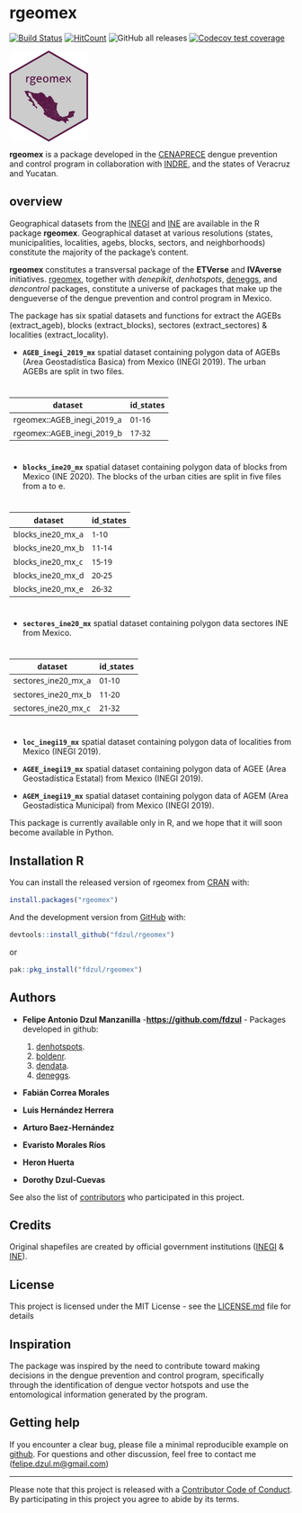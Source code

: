 
<!-- README.md is generated from README.Rmd. Please edit that file -->

# **rgeomex**

[![Build
Status](https://travis-ci.com/fdzul/rgeomex.svg?branch=main)](https://travis-ci.com/fdzul/rgeomex)
[![HitCount](https://hits.dwyl.com/fdzul/fdzul/rgeomex.svg?style=flat-square)](http://hits.dwyl.com/fdzul/fdzul/rgeomex)
![GitHub all
releases](https://img.shields.io/github/downloads/fdzul/rgeomex/total)
[![Codecov test
coverage](https://codecov.io/gh/fdzul/rgeomex/branch/master/graph/badge.svg)](https://codecov.io/gh/fdzul/rgeomex?branch=master)

<img align="center" src="man/figures/logo.png" alt="logo" width="140">

**rgeomex** is a package developed in the
[CENAPRECE](https://www.gob.mx/salud/cenaprece) dengue prevention and
control program in collaboration with
[INDRE](https://www.gob.mx/salud/acciones-y-programas/instituto-de-diagnostico-y-referencia-epidemiologicos-mision-vision-y-politica-de-calidad-181639?state=published),
and the states of Veracruz and Yucatan.

## **overview**

Geographical datasets from the
[INEGI](https://www.inegi.org.mx/temas/mg) and
[INE](https://pautas.ine.mx/transparencia/mapas/) are available in the R
package **rgeomex**. Geographical dataset at various resolutions
(states, municipalities, localities, agebs, blocks, sectors, and
neighborhoods) constitute the majority of the package’s content.

**rgeomex** constitutes a transversal package of the **ETVerse** and
**IVAverse** initiatives. [rgeomex](https://fdzul.github.io/rgeomex/),
together with *denepikit*, *denhotspots*,
[deneggs](https://fdzul.github.io/deneggs/), and *dencontrol* packages,
constitute a universe of packages that make up the dengueverse of the
dengue prevention and control program in Mexico.

The package has six spatial datasets and functions for extract the AGEBs
(extract_ageb), blocks (extract_blocks), sectores (extract_sectores) &
localities (extract_locality).

- **`AGEB_inegi_2019_mx`** spatial dataset containing polygon data of
  AGEBs (Area Geostadística Basica) from Mexico (INEGI 2019). The urban
  AGEBs are split in two files.

<div id="mgiknfifwr" style="padding-left:0px;padding-right:0px;padding-top:10px;padding-bottom:10px;overflow-x:auto;overflow-y:auto;width:auto;height:auto;">
<style>#mgiknfifwr table {
  font-family: system-ui, 'Segoe UI', Roboto, Helvetica, Arial, sans-serif, 'Apple Color Emoji', 'Segoe UI Emoji', 'Segoe UI Symbol', 'Noto Color Emoji';
  -webkit-font-smoothing: antialiased;
  -moz-osx-font-smoothing: grayscale;
}
&#10;#mgiknfifwr thead, #mgiknfifwr tbody, #mgiknfifwr tfoot, #mgiknfifwr tr, #mgiknfifwr td, #mgiknfifwr th {
  border-style: none;
}
&#10;#mgiknfifwr p {
  margin: 0;
  padding: 0;
}
&#10;#mgiknfifwr .gt_table {
  display: table;
  border-collapse: collapse;
  line-height: normal;
  margin-left: auto;
  margin-right: auto;
  color: #333333;
  font-size: 16px;
  font-weight: normal;
  font-style: normal;
  background-color: #FFFFFF;
  width: auto;
  border-top-style: solid;
  border-top-width: 2px;
  border-top-color: #A8A8A8;
  border-right-style: none;
  border-right-width: 2px;
  border-right-color: #D3D3D3;
  border-bottom-style: solid;
  border-bottom-width: 2px;
  border-bottom-color: #A8A8A8;
  border-left-style: none;
  border-left-width: 2px;
  border-left-color: #D3D3D3;
}
&#10;#mgiknfifwr .gt_caption {
  padding-top: 4px;
  padding-bottom: 4px;
}
&#10;#mgiknfifwr .gt_title {
  color: #333333;
  font-size: 125%;
  font-weight: initial;
  padding-top: 4px;
  padding-bottom: 4px;
  padding-left: 5px;
  padding-right: 5px;
  border-bottom-color: #FFFFFF;
  border-bottom-width: 0;
}
&#10;#mgiknfifwr .gt_subtitle {
  color: #333333;
  font-size: 85%;
  font-weight: initial;
  padding-top: 3px;
  padding-bottom: 5px;
  padding-left: 5px;
  padding-right: 5px;
  border-top-color: #FFFFFF;
  border-top-width: 0;
}
&#10;#mgiknfifwr .gt_heading {
  background-color: #FFFFFF;
  text-align: center;
  border-bottom-color: #FFFFFF;
  border-left-style: none;
  border-left-width: 1px;
  border-left-color: #D3D3D3;
  border-right-style: none;
  border-right-width: 1px;
  border-right-color: #D3D3D3;
}
&#10;#mgiknfifwr .gt_bottom_border {
  border-bottom-style: solid;
  border-bottom-width: 2px;
  border-bottom-color: #D3D3D3;
}
&#10;#mgiknfifwr .gt_col_headings {
  border-top-style: solid;
  border-top-width: 2px;
  border-top-color: #D3D3D3;
  border-bottom-style: solid;
  border-bottom-width: 2px;
  border-bottom-color: #D3D3D3;
  border-left-style: none;
  border-left-width: 1px;
  border-left-color: #D3D3D3;
  border-right-style: none;
  border-right-width: 1px;
  border-right-color: #D3D3D3;
}
&#10;#mgiknfifwr .gt_col_heading {
  color: #333333;
  background-color: #FFFFFF;
  font-size: 100%;
  font-weight: normal;
  text-transform: inherit;
  border-left-style: none;
  border-left-width: 1px;
  border-left-color: #D3D3D3;
  border-right-style: none;
  border-right-width: 1px;
  border-right-color: #D3D3D3;
  vertical-align: bottom;
  padding-top: 5px;
  padding-bottom: 6px;
  padding-left: 5px;
  padding-right: 5px;
  overflow-x: hidden;
}
&#10;#mgiknfifwr .gt_column_spanner_outer {
  color: #333333;
  background-color: #FFFFFF;
  font-size: 100%;
  font-weight: normal;
  text-transform: inherit;
  padding-top: 0;
  padding-bottom: 0;
  padding-left: 4px;
  padding-right: 4px;
}
&#10;#mgiknfifwr .gt_column_spanner_outer:first-child {
  padding-left: 0;
}
&#10;#mgiknfifwr .gt_column_spanner_outer:last-child {
  padding-right: 0;
}
&#10;#mgiknfifwr .gt_column_spanner {
  border-bottom-style: solid;
  border-bottom-width: 2px;
  border-bottom-color: #D3D3D3;
  vertical-align: bottom;
  padding-top: 5px;
  padding-bottom: 5px;
  overflow-x: hidden;
  display: inline-block;
  width: 100%;
}
&#10;#mgiknfifwr .gt_spanner_row {
  border-bottom-style: hidden;
}
&#10;#mgiknfifwr .gt_group_heading {
  padding-top: 8px;
  padding-bottom: 8px;
  padding-left: 5px;
  padding-right: 5px;
  color: #333333;
  background-color: #FFFFFF;
  font-size: 100%;
  font-weight: initial;
  text-transform: inherit;
  border-top-style: solid;
  border-top-width: 2px;
  border-top-color: #D3D3D3;
  border-bottom-style: solid;
  border-bottom-width: 2px;
  border-bottom-color: #D3D3D3;
  border-left-style: none;
  border-left-width: 1px;
  border-left-color: #D3D3D3;
  border-right-style: none;
  border-right-width: 1px;
  border-right-color: #D3D3D3;
  vertical-align: middle;
  text-align: left;
}
&#10;#mgiknfifwr .gt_empty_group_heading {
  padding: 0.5px;
  color: #333333;
  background-color: #FFFFFF;
  font-size: 100%;
  font-weight: initial;
  border-top-style: solid;
  border-top-width: 2px;
  border-top-color: #D3D3D3;
  border-bottom-style: solid;
  border-bottom-width: 2px;
  border-bottom-color: #D3D3D3;
  vertical-align: middle;
}
&#10;#mgiknfifwr .gt_from_md > :first-child {
  margin-top: 0;
}
&#10;#mgiknfifwr .gt_from_md > :last-child {
  margin-bottom: 0;
}
&#10;#mgiknfifwr .gt_row {
  padding-top: 8px;
  padding-bottom: 8px;
  padding-left: 5px;
  padding-right: 5px;
  margin: 10px;
  border-top-style: solid;
  border-top-width: 1px;
  border-top-color: #D3D3D3;
  border-left-style: none;
  border-left-width: 1px;
  border-left-color: #D3D3D3;
  border-right-style: none;
  border-right-width: 1px;
  border-right-color: #D3D3D3;
  vertical-align: middle;
  overflow-x: hidden;
}
&#10;#mgiknfifwr .gt_stub {
  color: #333333;
  background-color: #FFFFFF;
  font-size: 100%;
  font-weight: initial;
  text-transform: inherit;
  border-right-style: solid;
  border-right-width: 2px;
  border-right-color: #D3D3D3;
  padding-left: 5px;
  padding-right: 5px;
}
&#10;#mgiknfifwr .gt_stub_row_group {
  color: #333333;
  background-color: #FFFFFF;
  font-size: 100%;
  font-weight: initial;
  text-transform: inherit;
  border-right-style: solid;
  border-right-width: 2px;
  border-right-color: #D3D3D3;
  padding-left: 5px;
  padding-right: 5px;
  vertical-align: top;
}
&#10;#mgiknfifwr .gt_row_group_first td {
  border-top-width: 2px;
}
&#10;#mgiknfifwr .gt_row_group_first th {
  border-top-width: 2px;
}
&#10;#mgiknfifwr .gt_summary_row {
  color: #333333;
  background-color: #FFFFFF;
  text-transform: inherit;
  padding-top: 8px;
  padding-bottom: 8px;
  padding-left: 5px;
  padding-right: 5px;
}
&#10;#mgiknfifwr .gt_first_summary_row {
  border-top-style: solid;
  border-top-color: #D3D3D3;
}
&#10;#mgiknfifwr .gt_first_summary_row.thick {
  border-top-width: 2px;
}
&#10;#mgiknfifwr .gt_last_summary_row {
  padding-top: 8px;
  padding-bottom: 8px;
  padding-left: 5px;
  padding-right: 5px;
  border-bottom-style: solid;
  border-bottom-width: 2px;
  border-bottom-color: #D3D3D3;
}
&#10;#mgiknfifwr .gt_grand_summary_row {
  color: #333333;
  background-color: #FFFFFF;
  text-transform: inherit;
  padding-top: 8px;
  padding-bottom: 8px;
  padding-left: 5px;
  padding-right: 5px;
}
&#10;#mgiknfifwr .gt_first_grand_summary_row {
  padding-top: 8px;
  padding-bottom: 8px;
  padding-left: 5px;
  padding-right: 5px;
  border-top-style: double;
  border-top-width: 6px;
  border-top-color: #D3D3D3;
}
&#10;#mgiknfifwr .gt_last_grand_summary_row_top {
  padding-top: 8px;
  padding-bottom: 8px;
  padding-left: 5px;
  padding-right: 5px;
  border-bottom-style: double;
  border-bottom-width: 6px;
  border-bottom-color: #D3D3D3;
}
&#10;#mgiknfifwr .gt_striped {
  background-color: rgba(128, 128, 128, 0.05);
}
&#10;#mgiknfifwr .gt_table_body {
  border-top-style: solid;
  border-top-width: 2px;
  border-top-color: #D3D3D3;
  border-bottom-style: solid;
  border-bottom-width: 2px;
  border-bottom-color: #D3D3D3;
}
&#10;#mgiknfifwr .gt_footnotes {
  color: #333333;
  background-color: #FFFFFF;
  border-bottom-style: none;
  border-bottom-width: 2px;
  border-bottom-color: #D3D3D3;
  border-left-style: none;
  border-left-width: 2px;
  border-left-color: #D3D3D3;
  border-right-style: none;
  border-right-width: 2px;
  border-right-color: #D3D3D3;
}
&#10;#mgiknfifwr .gt_footnote {
  margin: 0px;
  font-size: 90%;
  padding-top: 4px;
  padding-bottom: 4px;
  padding-left: 5px;
  padding-right: 5px;
}
&#10;#mgiknfifwr .gt_sourcenotes {
  color: #333333;
  background-color: #FFFFFF;
  border-bottom-style: none;
  border-bottom-width: 2px;
  border-bottom-color: #D3D3D3;
  border-left-style: none;
  border-left-width: 2px;
  border-left-color: #D3D3D3;
  border-right-style: none;
  border-right-width: 2px;
  border-right-color: #D3D3D3;
}
&#10;#mgiknfifwr .gt_sourcenote {
  font-size: 90%;
  padding-top: 4px;
  padding-bottom: 4px;
  padding-left: 5px;
  padding-right: 5px;
}
&#10;#mgiknfifwr .gt_left {
  text-align: left;
}
&#10;#mgiknfifwr .gt_center {
  text-align: center;
}
&#10;#mgiknfifwr .gt_right {
  text-align: right;
  font-variant-numeric: tabular-nums;
}
&#10;#mgiknfifwr .gt_font_normal {
  font-weight: normal;
}
&#10;#mgiknfifwr .gt_font_bold {
  font-weight: bold;
}
&#10;#mgiknfifwr .gt_font_italic {
  font-style: italic;
}
&#10;#mgiknfifwr .gt_super {
  font-size: 65%;
}
&#10;#mgiknfifwr .gt_footnote_marks {
  font-size: 75%;
  vertical-align: 0.4em;
  position: initial;
}
&#10;#mgiknfifwr .gt_asterisk {
  font-size: 100%;
  vertical-align: 0;
}
&#10;#mgiknfifwr .gt_indent_1 {
  text-indent: 5px;
}
&#10;#mgiknfifwr .gt_indent_2 {
  text-indent: 10px;
}
&#10;#mgiknfifwr .gt_indent_3 {
  text-indent: 15px;
}
&#10;#mgiknfifwr .gt_indent_4 {
  text-indent: 20px;
}
&#10;#mgiknfifwr .gt_indent_5 {
  text-indent: 25px;
}
</style>
<table class="gt_table" data-quarto-disable-processing="false" data-quarto-bootstrap="false">
  <thead>
    &#10;    <tr class="gt_col_headings">
      <th class="gt_col_heading gt_columns_bottom_border gt_left" rowspan="1" colspan="1" scope="col" id="dataset">dataset</th>
      <th class="gt_col_heading gt_columns_bottom_border gt_right" rowspan="1" colspan="1" scope="col" id="id_states">id_states</th>
    </tr>
  </thead>
  <tbody class="gt_table_body">
    <tr><td headers="dataset" class="gt_row gt_left">rgeomex::AGEB_inegi_2019_a</td>
<td headers="id_states" class="gt_row gt_right">01-16</td></tr>
    <tr><td headers="dataset" class="gt_row gt_left">rgeomex::AGEB_inegi_2019_b</td>
<td headers="id_states" class="gt_row gt_right">17-32</td></tr>
  </tbody>
  &#10;  
</table>
</div>

- **`blocks_ine20_mx`** spatial dataset containing polygon data of
  blocks from Mexico (INE 2020). The blocks of the urban cities are
  split in five files from a to e.

<div id="vsywmbccqt" style="padding-left:0px;padding-right:0px;padding-top:10px;padding-bottom:10px;overflow-x:auto;overflow-y:auto;width:auto;height:auto;">
<style>#vsywmbccqt table {
  font-family: system-ui, 'Segoe UI', Roboto, Helvetica, Arial, sans-serif, 'Apple Color Emoji', 'Segoe UI Emoji', 'Segoe UI Symbol', 'Noto Color Emoji';
  -webkit-font-smoothing: antialiased;
  -moz-osx-font-smoothing: grayscale;
}
&#10;#vsywmbccqt thead, #vsywmbccqt tbody, #vsywmbccqt tfoot, #vsywmbccqt tr, #vsywmbccqt td, #vsywmbccqt th {
  border-style: none;
}
&#10;#vsywmbccqt p {
  margin: 0;
  padding: 0;
}
&#10;#vsywmbccqt .gt_table {
  display: table;
  border-collapse: collapse;
  line-height: normal;
  margin-left: auto;
  margin-right: auto;
  color: #333333;
  font-size: 16px;
  font-weight: normal;
  font-style: normal;
  background-color: #FFFFFF;
  width: auto;
  border-top-style: solid;
  border-top-width: 2px;
  border-top-color: #A8A8A8;
  border-right-style: none;
  border-right-width: 2px;
  border-right-color: #D3D3D3;
  border-bottom-style: solid;
  border-bottom-width: 2px;
  border-bottom-color: #A8A8A8;
  border-left-style: none;
  border-left-width: 2px;
  border-left-color: #D3D3D3;
}
&#10;#vsywmbccqt .gt_caption {
  padding-top: 4px;
  padding-bottom: 4px;
}
&#10;#vsywmbccqt .gt_title {
  color: #333333;
  font-size: 125%;
  font-weight: initial;
  padding-top: 4px;
  padding-bottom: 4px;
  padding-left: 5px;
  padding-right: 5px;
  border-bottom-color: #FFFFFF;
  border-bottom-width: 0;
}
&#10;#vsywmbccqt .gt_subtitle {
  color: #333333;
  font-size: 85%;
  font-weight: initial;
  padding-top: 3px;
  padding-bottom: 5px;
  padding-left: 5px;
  padding-right: 5px;
  border-top-color: #FFFFFF;
  border-top-width: 0;
}
&#10;#vsywmbccqt .gt_heading {
  background-color: #FFFFFF;
  text-align: center;
  border-bottom-color: #FFFFFF;
  border-left-style: none;
  border-left-width: 1px;
  border-left-color: #D3D3D3;
  border-right-style: none;
  border-right-width: 1px;
  border-right-color: #D3D3D3;
}
&#10;#vsywmbccqt .gt_bottom_border {
  border-bottom-style: solid;
  border-bottom-width: 2px;
  border-bottom-color: #D3D3D3;
}
&#10;#vsywmbccqt .gt_col_headings {
  border-top-style: solid;
  border-top-width: 2px;
  border-top-color: #D3D3D3;
  border-bottom-style: solid;
  border-bottom-width: 2px;
  border-bottom-color: #D3D3D3;
  border-left-style: none;
  border-left-width: 1px;
  border-left-color: #D3D3D3;
  border-right-style: none;
  border-right-width: 1px;
  border-right-color: #D3D3D3;
}
&#10;#vsywmbccqt .gt_col_heading {
  color: #333333;
  background-color: #FFFFFF;
  font-size: 100%;
  font-weight: normal;
  text-transform: inherit;
  border-left-style: none;
  border-left-width: 1px;
  border-left-color: #D3D3D3;
  border-right-style: none;
  border-right-width: 1px;
  border-right-color: #D3D3D3;
  vertical-align: bottom;
  padding-top: 5px;
  padding-bottom: 6px;
  padding-left: 5px;
  padding-right: 5px;
  overflow-x: hidden;
}
&#10;#vsywmbccqt .gt_column_spanner_outer {
  color: #333333;
  background-color: #FFFFFF;
  font-size: 100%;
  font-weight: normal;
  text-transform: inherit;
  padding-top: 0;
  padding-bottom: 0;
  padding-left: 4px;
  padding-right: 4px;
}
&#10;#vsywmbccqt .gt_column_spanner_outer:first-child {
  padding-left: 0;
}
&#10;#vsywmbccqt .gt_column_spanner_outer:last-child {
  padding-right: 0;
}
&#10;#vsywmbccqt .gt_column_spanner {
  border-bottom-style: solid;
  border-bottom-width: 2px;
  border-bottom-color: #D3D3D3;
  vertical-align: bottom;
  padding-top: 5px;
  padding-bottom: 5px;
  overflow-x: hidden;
  display: inline-block;
  width: 100%;
}
&#10;#vsywmbccqt .gt_spanner_row {
  border-bottom-style: hidden;
}
&#10;#vsywmbccqt .gt_group_heading {
  padding-top: 8px;
  padding-bottom: 8px;
  padding-left: 5px;
  padding-right: 5px;
  color: #333333;
  background-color: #FFFFFF;
  font-size: 100%;
  font-weight: initial;
  text-transform: inherit;
  border-top-style: solid;
  border-top-width: 2px;
  border-top-color: #D3D3D3;
  border-bottom-style: solid;
  border-bottom-width: 2px;
  border-bottom-color: #D3D3D3;
  border-left-style: none;
  border-left-width: 1px;
  border-left-color: #D3D3D3;
  border-right-style: none;
  border-right-width: 1px;
  border-right-color: #D3D3D3;
  vertical-align: middle;
  text-align: left;
}
&#10;#vsywmbccqt .gt_empty_group_heading {
  padding: 0.5px;
  color: #333333;
  background-color: #FFFFFF;
  font-size: 100%;
  font-weight: initial;
  border-top-style: solid;
  border-top-width: 2px;
  border-top-color: #D3D3D3;
  border-bottom-style: solid;
  border-bottom-width: 2px;
  border-bottom-color: #D3D3D3;
  vertical-align: middle;
}
&#10;#vsywmbccqt .gt_from_md > :first-child {
  margin-top: 0;
}
&#10;#vsywmbccqt .gt_from_md > :last-child {
  margin-bottom: 0;
}
&#10;#vsywmbccqt .gt_row {
  padding-top: 8px;
  padding-bottom: 8px;
  padding-left: 5px;
  padding-right: 5px;
  margin: 10px;
  border-top-style: solid;
  border-top-width: 1px;
  border-top-color: #D3D3D3;
  border-left-style: none;
  border-left-width: 1px;
  border-left-color: #D3D3D3;
  border-right-style: none;
  border-right-width: 1px;
  border-right-color: #D3D3D3;
  vertical-align: middle;
  overflow-x: hidden;
}
&#10;#vsywmbccqt .gt_stub {
  color: #333333;
  background-color: #FFFFFF;
  font-size: 100%;
  font-weight: initial;
  text-transform: inherit;
  border-right-style: solid;
  border-right-width: 2px;
  border-right-color: #D3D3D3;
  padding-left: 5px;
  padding-right: 5px;
}
&#10;#vsywmbccqt .gt_stub_row_group {
  color: #333333;
  background-color: #FFFFFF;
  font-size: 100%;
  font-weight: initial;
  text-transform: inherit;
  border-right-style: solid;
  border-right-width: 2px;
  border-right-color: #D3D3D3;
  padding-left: 5px;
  padding-right: 5px;
  vertical-align: top;
}
&#10;#vsywmbccqt .gt_row_group_first td {
  border-top-width: 2px;
}
&#10;#vsywmbccqt .gt_row_group_first th {
  border-top-width: 2px;
}
&#10;#vsywmbccqt .gt_summary_row {
  color: #333333;
  background-color: #FFFFFF;
  text-transform: inherit;
  padding-top: 8px;
  padding-bottom: 8px;
  padding-left: 5px;
  padding-right: 5px;
}
&#10;#vsywmbccqt .gt_first_summary_row {
  border-top-style: solid;
  border-top-color: #D3D3D3;
}
&#10;#vsywmbccqt .gt_first_summary_row.thick {
  border-top-width: 2px;
}
&#10;#vsywmbccqt .gt_last_summary_row {
  padding-top: 8px;
  padding-bottom: 8px;
  padding-left: 5px;
  padding-right: 5px;
  border-bottom-style: solid;
  border-bottom-width: 2px;
  border-bottom-color: #D3D3D3;
}
&#10;#vsywmbccqt .gt_grand_summary_row {
  color: #333333;
  background-color: #FFFFFF;
  text-transform: inherit;
  padding-top: 8px;
  padding-bottom: 8px;
  padding-left: 5px;
  padding-right: 5px;
}
&#10;#vsywmbccqt .gt_first_grand_summary_row {
  padding-top: 8px;
  padding-bottom: 8px;
  padding-left: 5px;
  padding-right: 5px;
  border-top-style: double;
  border-top-width: 6px;
  border-top-color: #D3D3D3;
}
&#10;#vsywmbccqt .gt_last_grand_summary_row_top {
  padding-top: 8px;
  padding-bottom: 8px;
  padding-left: 5px;
  padding-right: 5px;
  border-bottom-style: double;
  border-bottom-width: 6px;
  border-bottom-color: #D3D3D3;
}
&#10;#vsywmbccqt .gt_striped {
  background-color: rgba(128, 128, 128, 0.05);
}
&#10;#vsywmbccqt .gt_table_body {
  border-top-style: solid;
  border-top-width: 2px;
  border-top-color: #D3D3D3;
  border-bottom-style: solid;
  border-bottom-width: 2px;
  border-bottom-color: #D3D3D3;
}
&#10;#vsywmbccqt .gt_footnotes {
  color: #333333;
  background-color: #FFFFFF;
  border-bottom-style: none;
  border-bottom-width: 2px;
  border-bottom-color: #D3D3D3;
  border-left-style: none;
  border-left-width: 2px;
  border-left-color: #D3D3D3;
  border-right-style: none;
  border-right-width: 2px;
  border-right-color: #D3D3D3;
}
&#10;#vsywmbccqt .gt_footnote {
  margin: 0px;
  font-size: 90%;
  padding-top: 4px;
  padding-bottom: 4px;
  padding-left: 5px;
  padding-right: 5px;
}
&#10;#vsywmbccqt .gt_sourcenotes {
  color: #333333;
  background-color: #FFFFFF;
  border-bottom-style: none;
  border-bottom-width: 2px;
  border-bottom-color: #D3D3D3;
  border-left-style: none;
  border-left-width: 2px;
  border-left-color: #D3D3D3;
  border-right-style: none;
  border-right-width: 2px;
  border-right-color: #D3D3D3;
}
&#10;#vsywmbccqt .gt_sourcenote {
  font-size: 90%;
  padding-top: 4px;
  padding-bottom: 4px;
  padding-left: 5px;
  padding-right: 5px;
}
&#10;#vsywmbccqt .gt_left {
  text-align: left;
}
&#10;#vsywmbccqt .gt_center {
  text-align: center;
}
&#10;#vsywmbccqt .gt_right {
  text-align: right;
  font-variant-numeric: tabular-nums;
}
&#10;#vsywmbccqt .gt_font_normal {
  font-weight: normal;
}
&#10;#vsywmbccqt .gt_font_bold {
  font-weight: bold;
}
&#10;#vsywmbccqt .gt_font_italic {
  font-style: italic;
}
&#10;#vsywmbccqt .gt_super {
  font-size: 65%;
}
&#10;#vsywmbccqt .gt_footnote_marks {
  font-size: 75%;
  vertical-align: 0.4em;
  position: initial;
}
&#10;#vsywmbccqt .gt_asterisk {
  font-size: 100%;
  vertical-align: 0;
}
&#10;#vsywmbccqt .gt_indent_1 {
  text-indent: 5px;
}
&#10;#vsywmbccqt .gt_indent_2 {
  text-indent: 10px;
}
&#10;#vsywmbccqt .gt_indent_3 {
  text-indent: 15px;
}
&#10;#vsywmbccqt .gt_indent_4 {
  text-indent: 20px;
}
&#10;#vsywmbccqt .gt_indent_5 {
  text-indent: 25px;
}
</style>
<table class="gt_table" data-quarto-disable-processing="false" data-quarto-bootstrap="false">
  <thead>
    &#10;    <tr class="gt_col_headings">
      <th class="gt_col_heading gt_columns_bottom_border gt_left" rowspan="1" colspan="1" scope="col" id="dataset">dataset</th>
      <th class="gt_col_heading gt_columns_bottom_border gt_right" rowspan="1" colspan="1" scope="col" id="id_states">id_states</th>
    </tr>
  </thead>
  <tbody class="gt_table_body">
    <tr><td headers="dataset" class="gt_row gt_left">blocks_ine20_mx_a</td>
<td headers="id_states" class="gt_row gt_right">1-10</td></tr>
    <tr><td headers="dataset" class="gt_row gt_left">blocks_ine20_mx_b</td>
<td headers="id_states" class="gt_row gt_right">11-14</td></tr>
    <tr><td headers="dataset" class="gt_row gt_left">blocks_ine20_mx_c</td>
<td headers="id_states" class="gt_row gt_right">15-19</td></tr>
    <tr><td headers="dataset" class="gt_row gt_left">blocks_ine20_mx_d</td>
<td headers="id_states" class="gt_row gt_right">20-25</td></tr>
    <tr><td headers="dataset" class="gt_row gt_left">blocks_ine20_mx_e</td>
<td headers="id_states" class="gt_row gt_right">26-32</td></tr>
  </tbody>
  &#10;  
</table>
</div>

- **`sectores_ine20_mx`** spatial dataset containing polygon data
  sectores INE from Mexico.

<div id="oapsdmteka" style="padding-left:0px;padding-right:0px;padding-top:10px;padding-bottom:10px;overflow-x:auto;overflow-y:auto;width:auto;height:auto;">
<style>#oapsdmteka table {
  font-family: system-ui, 'Segoe UI', Roboto, Helvetica, Arial, sans-serif, 'Apple Color Emoji', 'Segoe UI Emoji', 'Segoe UI Symbol', 'Noto Color Emoji';
  -webkit-font-smoothing: antialiased;
  -moz-osx-font-smoothing: grayscale;
}
&#10;#oapsdmteka thead, #oapsdmteka tbody, #oapsdmteka tfoot, #oapsdmteka tr, #oapsdmteka td, #oapsdmteka th {
  border-style: none;
}
&#10;#oapsdmteka p {
  margin: 0;
  padding: 0;
}
&#10;#oapsdmteka .gt_table {
  display: table;
  border-collapse: collapse;
  line-height: normal;
  margin-left: auto;
  margin-right: auto;
  color: #333333;
  font-size: 16px;
  font-weight: normal;
  font-style: normal;
  background-color: #FFFFFF;
  width: auto;
  border-top-style: solid;
  border-top-width: 2px;
  border-top-color: #A8A8A8;
  border-right-style: none;
  border-right-width: 2px;
  border-right-color: #D3D3D3;
  border-bottom-style: solid;
  border-bottom-width: 2px;
  border-bottom-color: #A8A8A8;
  border-left-style: none;
  border-left-width: 2px;
  border-left-color: #D3D3D3;
}
&#10;#oapsdmteka .gt_caption {
  padding-top: 4px;
  padding-bottom: 4px;
}
&#10;#oapsdmteka .gt_title {
  color: #333333;
  font-size: 125%;
  font-weight: initial;
  padding-top: 4px;
  padding-bottom: 4px;
  padding-left: 5px;
  padding-right: 5px;
  border-bottom-color: #FFFFFF;
  border-bottom-width: 0;
}
&#10;#oapsdmteka .gt_subtitle {
  color: #333333;
  font-size: 85%;
  font-weight: initial;
  padding-top: 3px;
  padding-bottom: 5px;
  padding-left: 5px;
  padding-right: 5px;
  border-top-color: #FFFFFF;
  border-top-width: 0;
}
&#10;#oapsdmteka .gt_heading {
  background-color: #FFFFFF;
  text-align: center;
  border-bottom-color: #FFFFFF;
  border-left-style: none;
  border-left-width: 1px;
  border-left-color: #D3D3D3;
  border-right-style: none;
  border-right-width: 1px;
  border-right-color: #D3D3D3;
}
&#10;#oapsdmteka .gt_bottom_border {
  border-bottom-style: solid;
  border-bottom-width: 2px;
  border-bottom-color: #D3D3D3;
}
&#10;#oapsdmteka .gt_col_headings {
  border-top-style: solid;
  border-top-width: 2px;
  border-top-color: #D3D3D3;
  border-bottom-style: solid;
  border-bottom-width: 2px;
  border-bottom-color: #D3D3D3;
  border-left-style: none;
  border-left-width: 1px;
  border-left-color: #D3D3D3;
  border-right-style: none;
  border-right-width: 1px;
  border-right-color: #D3D3D3;
}
&#10;#oapsdmteka .gt_col_heading {
  color: #333333;
  background-color: #FFFFFF;
  font-size: 100%;
  font-weight: normal;
  text-transform: inherit;
  border-left-style: none;
  border-left-width: 1px;
  border-left-color: #D3D3D3;
  border-right-style: none;
  border-right-width: 1px;
  border-right-color: #D3D3D3;
  vertical-align: bottom;
  padding-top: 5px;
  padding-bottom: 6px;
  padding-left: 5px;
  padding-right: 5px;
  overflow-x: hidden;
}
&#10;#oapsdmteka .gt_column_spanner_outer {
  color: #333333;
  background-color: #FFFFFF;
  font-size: 100%;
  font-weight: normal;
  text-transform: inherit;
  padding-top: 0;
  padding-bottom: 0;
  padding-left: 4px;
  padding-right: 4px;
}
&#10;#oapsdmteka .gt_column_spanner_outer:first-child {
  padding-left: 0;
}
&#10;#oapsdmteka .gt_column_spanner_outer:last-child {
  padding-right: 0;
}
&#10;#oapsdmteka .gt_column_spanner {
  border-bottom-style: solid;
  border-bottom-width: 2px;
  border-bottom-color: #D3D3D3;
  vertical-align: bottom;
  padding-top: 5px;
  padding-bottom: 5px;
  overflow-x: hidden;
  display: inline-block;
  width: 100%;
}
&#10;#oapsdmteka .gt_spanner_row {
  border-bottom-style: hidden;
}
&#10;#oapsdmteka .gt_group_heading {
  padding-top: 8px;
  padding-bottom: 8px;
  padding-left: 5px;
  padding-right: 5px;
  color: #333333;
  background-color: #FFFFFF;
  font-size: 100%;
  font-weight: initial;
  text-transform: inherit;
  border-top-style: solid;
  border-top-width: 2px;
  border-top-color: #D3D3D3;
  border-bottom-style: solid;
  border-bottom-width: 2px;
  border-bottom-color: #D3D3D3;
  border-left-style: none;
  border-left-width: 1px;
  border-left-color: #D3D3D3;
  border-right-style: none;
  border-right-width: 1px;
  border-right-color: #D3D3D3;
  vertical-align: middle;
  text-align: left;
}
&#10;#oapsdmteka .gt_empty_group_heading {
  padding: 0.5px;
  color: #333333;
  background-color: #FFFFFF;
  font-size: 100%;
  font-weight: initial;
  border-top-style: solid;
  border-top-width: 2px;
  border-top-color: #D3D3D3;
  border-bottom-style: solid;
  border-bottom-width: 2px;
  border-bottom-color: #D3D3D3;
  vertical-align: middle;
}
&#10;#oapsdmteka .gt_from_md > :first-child {
  margin-top: 0;
}
&#10;#oapsdmteka .gt_from_md > :last-child {
  margin-bottom: 0;
}
&#10;#oapsdmteka .gt_row {
  padding-top: 8px;
  padding-bottom: 8px;
  padding-left: 5px;
  padding-right: 5px;
  margin: 10px;
  border-top-style: solid;
  border-top-width: 1px;
  border-top-color: #D3D3D3;
  border-left-style: none;
  border-left-width: 1px;
  border-left-color: #D3D3D3;
  border-right-style: none;
  border-right-width: 1px;
  border-right-color: #D3D3D3;
  vertical-align: middle;
  overflow-x: hidden;
}
&#10;#oapsdmteka .gt_stub {
  color: #333333;
  background-color: #FFFFFF;
  font-size: 100%;
  font-weight: initial;
  text-transform: inherit;
  border-right-style: solid;
  border-right-width: 2px;
  border-right-color: #D3D3D3;
  padding-left: 5px;
  padding-right: 5px;
}
&#10;#oapsdmteka .gt_stub_row_group {
  color: #333333;
  background-color: #FFFFFF;
  font-size: 100%;
  font-weight: initial;
  text-transform: inherit;
  border-right-style: solid;
  border-right-width: 2px;
  border-right-color: #D3D3D3;
  padding-left: 5px;
  padding-right: 5px;
  vertical-align: top;
}
&#10;#oapsdmteka .gt_row_group_first td {
  border-top-width: 2px;
}
&#10;#oapsdmteka .gt_row_group_first th {
  border-top-width: 2px;
}
&#10;#oapsdmteka .gt_summary_row {
  color: #333333;
  background-color: #FFFFFF;
  text-transform: inherit;
  padding-top: 8px;
  padding-bottom: 8px;
  padding-left: 5px;
  padding-right: 5px;
}
&#10;#oapsdmteka .gt_first_summary_row {
  border-top-style: solid;
  border-top-color: #D3D3D3;
}
&#10;#oapsdmteka .gt_first_summary_row.thick {
  border-top-width: 2px;
}
&#10;#oapsdmteka .gt_last_summary_row {
  padding-top: 8px;
  padding-bottom: 8px;
  padding-left: 5px;
  padding-right: 5px;
  border-bottom-style: solid;
  border-bottom-width: 2px;
  border-bottom-color: #D3D3D3;
}
&#10;#oapsdmteka .gt_grand_summary_row {
  color: #333333;
  background-color: #FFFFFF;
  text-transform: inherit;
  padding-top: 8px;
  padding-bottom: 8px;
  padding-left: 5px;
  padding-right: 5px;
}
&#10;#oapsdmteka .gt_first_grand_summary_row {
  padding-top: 8px;
  padding-bottom: 8px;
  padding-left: 5px;
  padding-right: 5px;
  border-top-style: double;
  border-top-width: 6px;
  border-top-color: #D3D3D3;
}
&#10;#oapsdmteka .gt_last_grand_summary_row_top {
  padding-top: 8px;
  padding-bottom: 8px;
  padding-left: 5px;
  padding-right: 5px;
  border-bottom-style: double;
  border-bottom-width: 6px;
  border-bottom-color: #D3D3D3;
}
&#10;#oapsdmteka .gt_striped {
  background-color: rgba(128, 128, 128, 0.05);
}
&#10;#oapsdmteka .gt_table_body {
  border-top-style: solid;
  border-top-width: 2px;
  border-top-color: #D3D3D3;
  border-bottom-style: solid;
  border-bottom-width: 2px;
  border-bottom-color: #D3D3D3;
}
&#10;#oapsdmteka .gt_footnotes {
  color: #333333;
  background-color: #FFFFFF;
  border-bottom-style: none;
  border-bottom-width: 2px;
  border-bottom-color: #D3D3D3;
  border-left-style: none;
  border-left-width: 2px;
  border-left-color: #D3D3D3;
  border-right-style: none;
  border-right-width: 2px;
  border-right-color: #D3D3D3;
}
&#10;#oapsdmteka .gt_footnote {
  margin: 0px;
  font-size: 90%;
  padding-top: 4px;
  padding-bottom: 4px;
  padding-left: 5px;
  padding-right: 5px;
}
&#10;#oapsdmteka .gt_sourcenotes {
  color: #333333;
  background-color: #FFFFFF;
  border-bottom-style: none;
  border-bottom-width: 2px;
  border-bottom-color: #D3D3D3;
  border-left-style: none;
  border-left-width: 2px;
  border-left-color: #D3D3D3;
  border-right-style: none;
  border-right-width: 2px;
  border-right-color: #D3D3D3;
}
&#10;#oapsdmteka .gt_sourcenote {
  font-size: 90%;
  padding-top: 4px;
  padding-bottom: 4px;
  padding-left: 5px;
  padding-right: 5px;
}
&#10;#oapsdmteka .gt_left {
  text-align: left;
}
&#10;#oapsdmteka .gt_center {
  text-align: center;
}
&#10;#oapsdmteka .gt_right {
  text-align: right;
  font-variant-numeric: tabular-nums;
}
&#10;#oapsdmteka .gt_font_normal {
  font-weight: normal;
}
&#10;#oapsdmteka .gt_font_bold {
  font-weight: bold;
}
&#10;#oapsdmteka .gt_font_italic {
  font-style: italic;
}
&#10;#oapsdmteka .gt_super {
  font-size: 65%;
}
&#10;#oapsdmteka .gt_footnote_marks {
  font-size: 75%;
  vertical-align: 0.4em;
  position: initial;
}
&#10;#oapsdmteka .gt_asterisk {
  font-size: 100%;
  vertical-align: 0;
}
&#10;#oapsdmteka .gt_indent_1 {
  text-indent: 5px;
}
&#10;#oapsdmteka .gt_indent_2 {
  text-indent: 10px;
}
&#10;#oapsdmteka .gt_indent_3 {
  text-indent: 15px;
}
&#10;#oapsdmteka .gt_indent_4 {
  text-indent: 20px;
}
&#10;#oapsdmteka .gt_indent_5 {
  text-indent: 25px;
}
</style>
<table class="gt_table" data-quarto-disable-processing="false" data-quarto-bootstrap="false">
  <thead>
    &#10;    <tr class="gt_col_headings">
      <th class="gt_col_heading gt_columns_bottom_border gt_left" rowspan="1" colspan="1" scope="col" id="dataset">dataset</th>
      <th class="gt_col_heading gt_columns_bottom_border gt_right" rowspan="1" colspan="1" scope="col" id="id_states">id_states</th>
    </tr>
  </thead>
  <tbody class="gt_table_body">
    <tr><td headers="dataset" class="gt_row gt_left">sectores_ine20_mx_a</td>
<td headers="id_states" class="gt_row gt_right">01-10</td></tr>
    <tr><td headers="dataset" class="gt_row gt_left">sectores_ine20_mx_b</td>
<td headers="id_states" class="gt_row gt_right">11-20</td></tr>
    <tr><td headers="dataset" class="gt_row gt_left">sectores_ine20_mx_c</td>
<td headers="id_states" class="gt_row gt_right">21-32</td></tr>
  </tbody>
  &#10;  
</table>
</div>

- **`loc_inegi19_mx`** spatial dataset containing polygon data of
  localities from Mexico (INEGI 2019).

- **`AGEE_inegi19_mx`** spatial dataset containing polygon data of AGEE
  (Area Geostadística Estatal) from Mexico (INEGI 2019).

- **`AGEM_inegi19_mx`** spatial dataset containing polygon data of AGEM
  (Area Geostadística Municipal) from Mexico (INEGI 2019).

This package is currently available only in R, and we hope that it will
soon become available in Python.

## Installation R

You can install the released version of rgeomex from
[CRAN](https://CRAN.R-project.org) with:

``` r
install.packages("rgeomex")
```

And the development version from [GitHub](https://github.com/) with:

``` r
devtools::install_github("fdzul/rgeomex")
```

or

``` r
pak::pkg_install("fdzul/rgeomex")
```

## Authors

- **Felipe Antonio Dzul Manzanilla** -**<https://github.com/fdzul>** -
  Packages developed in github:

  1)  [denhotspots](https://github.com/fdzul/denhotspots).
  2)  [boldenr](https://github.com/fdzul/boldenr).
  3)  [dendata](https://github.com/fdzul/dendata).
  4)  [deneggs](https://github.com/fdzul/deneggs).

- **Fabián Correa Morales**

- **Luis Hernández Herrera**

- **Arturo Baez-Hernández**

- **Evaristo Morales Ríos**

- **Heron Huerta**

- **Dorothy Dzul-Cuevas**

See also the list of
[contributors](https://github.com/fdzul/geomex/contributors) who
participated in this project.

## Credits

Original shapefiles are created by official government institutions
([INEGI](https://www.inegi.org.mx/temas/mg) &
[INE](https://pautas.ine.mx/transparencia/mapas/)).

## License

This project is licensed under the MIT License - see the
[LICENSE.md](LICENSE.md) file for details

## Inspiration

The package was inspired by the need to contribute toward making
decisions in the dengue prevention and control program, specifically
through the identification of dengue vector hotspots and use the
entomological information generated by the program.

## Getting help

If you encounter a clear bug, please file a minimal reproducible example
on [github](https://github.com/fdzul/rgeomex/issues). For questions and
other discussion, feel free to contact me (<felipe.dzul.m@gmail.com>)

------------------------------------------------------------------------

Please note that this project is released with a [Contributor Code of
Conduct](https://dplyr.tidyverse.org/CODE_OF_CONDUCT). By participating
in this project you agree to abide by its terms.
